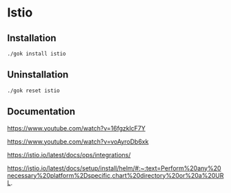 # Istio

## Installation
```shell
./gok install istio
```

## Uninstallation
```shell
./gok reset istio
```

## Documentation
https://www.youtube.com/watch?v=16fgzklcF7Y

https://www.youtube.com/watch?v=voAyroDb6xk

https://istio.io/latest/docs/ops/integrations/

https://istio.io/latest/docs/setup/install/helm/#:~:text=Perform%20any%20necessary%20platform%2Dspecific,chart%20directory%20or%20a%20URL.